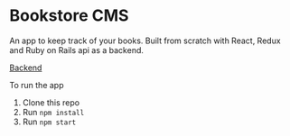 # Bookstore CMS
An app to keep track of your books.
Built from scratch with React, Redux and Ruby on Rails api as a backend.

[Backend](https://github.com/YellowPipe/bookstore-api)

To run the app

1. Clone this repo
2. Run `npm install`
3. Run `npm start`
